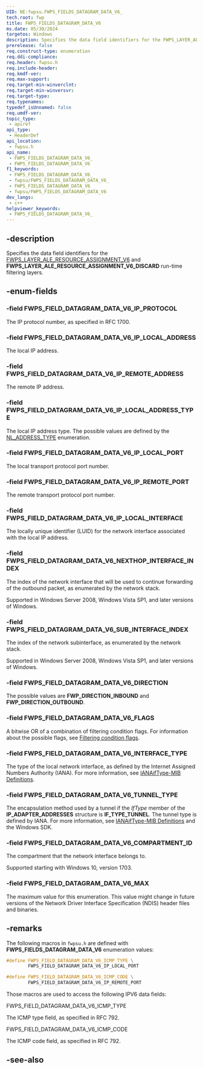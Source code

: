 ```yaml
---
UID: NE:fwpsu.FWPS_FIELDS_DATAGRAM_DATA_V6_
tech.root: fwp
title: FWPS_FIELDS_DATAGRAM_DATA_V6
ms.date: 05/30/2024
targetos: Windows
description: Specifies the data field identifiers for the FWPS_LAYER_ALE_RESOURCE_ASSIGNMENT_V6 and FWPS_LAYER_ALE_RESOURCE_ASSIGNMENT_V6_DISCARD run-time filtering layers.
prerelease: false
req.construct-type: enumeration
req.ddi-compliance: 
req.header: fwpsu.h
req.include-header: 
req.kmdf-ver: 
req.max-support: 
req.target-min-winverclnt: 
req.target-min-winversvr: 
req.target-type: 
req.typenames: 
typedef_isUnnamed: false
req.umdf-ver: 
topic_type:
 - apiref
api_type:
 - HeaderDef
api_location:
 - fwpsu.h
api_name:
 - FWPS_FIELDS_DATAGRAM_DATA_V6_
 - FWPS_FIELDS_DATAGRAM_DATA_V6
f1_keywords:
 - FWPS_FIELDS_DATAGRAM_DATA_V6_
 - fwpsu/FWPS_FIELDS_DATAGRAM_DATA_V6_
 - FWPS_FIELDS_DATAGRAM_DATA_V6
 - fwpsu/FWPS_FIELDS_DATAGRAM_DATA_V6
dev_langs:
 - c++
helpviewer_keywords:
 - FWPS_FIELDS_DATAGRAM_DATA_V6_
---
```


## -description

Specifies the data field identifiers for the [FWPS_LAYER_ALE_RESOURCE_ASSIGNMENT_V6](./ne-fwpsu-fwps_builtin_layers.md) and **FWPS_LAYER_ALE_RESOURCE_ASSIGNMENT_V6_DISCARD** run-time filtering layers.

## -enum-fields

### -field FWPS_FIELD_DATAGRAM_DATA_V6_IP_PROTOCOL

The IP protocol number, as specified in RFC 1700.

### -field FWPS_FIELD_DATAGRAM_DATA_V6_IP_LOCAL_ADDRESS

The local IP address.

### -field FWPS_FIELD_DATAGRAM_DATA_V6_IP_REMOTE_ADDRESS

The remote IP address.

### -field FWPS_FIELD_DATAGRAM_DATA_V6_IP_LOCAL_ADDRESS_TYPE

The local IP address type. The possible values are defined by the [NL_ADDRESS_TYPE](/windows/win32/api/nldef/ne-nldef-nl_address_type) enumeration.

### -field FWPS_FIELD_DATAGRAM_DATA_V6_IP_LOCAL_PORT

The local transport protocol port number.

### -field FWPS_FIELD_DATAGRAM_DATA_V6_IP_REMOTE_PORT

The remote transport protocol port number.

### -field FWPS_FIELD_DATAGRAM_DATA_V6_IP_LOCAL_INTERFACE

The locally unique identifier (LUID) for the network interface associated with the local IP address.

### -field FWPS_FIELD_DATAGRAM_DATA_V6_NEXTHOP_INTERFACE_INDEX

The index of the network interface that will be used to continue forwarding of the outbound
packet, as enumerated by the network stack.

Supported in Windows Server 2008, Windows Vista SP1, and later versions of
Windows.

### -field FWPS_FIELD_DATAGRAM_DATA_V6_SUB_INTERFACE_INDEX

The index of the network subinterface, as enumerated by the network stack.

Supported in Windows Server 2008, Windows Vista SP1, and later versions of
Windows.

### -field FWPS_FIELD_DATAGRAM_DATA_V6_DIRECTION

The possible values are **FWP_DIRECTION_INBOUND** and **FWP_DIRECTION_OUTBOUND**.

### -field FWPS_FIELD_DATAGRAM_DATA_V6_FLAGS

A bitwise OR of a combination of filtering condition flags. For information about the possible
flags, see [Filtering condition flags](/windows-hardware/drivers/network/filtering-condition-flags).

### -field FWPS_FIELD_DATAGRAM_DATA_V6_INTERFACE_TYPE

The type of the local network interface, as defined by the Internet Assigned Numbers Authority
(IANA). For more information, see
[IANAifType-MIB Definitions](https://www.iana.org/assignments/ianaiftype-mib/ianaiftype-mib).

### -field FWPS_FIELD_DATAGRAM_DATA_V6_TUNNEL_TYPE

The encapsulation method used by a tunnel if the
*IfType* member of the **IP_ADAPTER_ADDRESSES** structure is **IF_TYPE_TUNNEL**. The tunnel type is defined
by IANA. For more information, see
[IANAifType-MIB Definitions](https://www.iana.org/assignments/ianaiftype-mib/ianaiftype-mib) and the
Windows SDK.

### -field FWPS_FIELD_DATAGRAM_DATA_V6_COMPARTMENT_ID

The compartment that the network interface belongs to.

Supported starting with Windows 10, version 1703.

### -field FWPS_FIELD_DATAGRAM_DATA_V6_MAX

The maximum value for this enumeration. This value might change in future versions of the Network Driver Interface Specification (NDIS) header files and binaries.

## -remarks

The following macros in `fwpsu.h` are defined with **FWPS_FIELDS_DATAGRAM_DATA_V6** enumeration values:

```cpp
#define FWPS_FIELD_DATAGRAM_DATA_V6_ICMP_TYPE \
        FWPS_FIELD_DATAGRAM_DATA_V6_IP_LOCAL_PORT

#define FWPS_FIELD_DATAGRAM_DATA_V6_ICMP_CODE \
        FWPS_FIELD_DATAGRAM_DATA_V6_IP_REMOTE_PORT
```

Those macros are used to access the following IPV6 data fields:

FWPS_FIELD_DATAGRAM_DATA_V6_ICMP_TYPE

The ICMP type field, as specified in RFC 792.

FWPS_FIELD_DATAGRAM_DATA_V6_ICMP_CODE

The ICMP code field, as specified in RFC 792.

## -see-also
